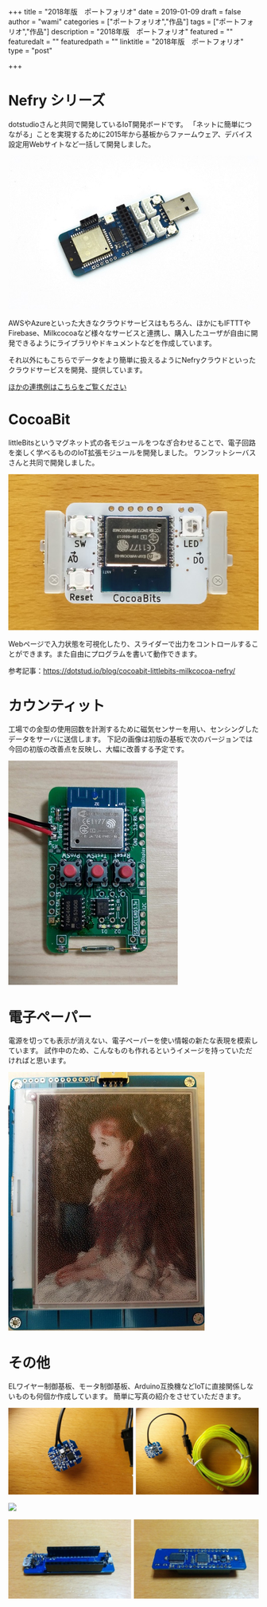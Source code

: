 +++
title = "2018年版　ポートフォリオ"
date = 2019-01-09
draft = false
author = "wami"
categories = ["ポートフォリオ","作品"]
tags = ["ポートフォリオ","作品"]
description = "2018年版　ポートフォリオ"
featured = ""
featuredalt = ""
featuredpath = ""
linktitle = "2018年版　ポートフォリオ"
type = "post"

+++


# Nefry シリーズ

dotstudioさんと共同で開発しているIoT開発ボードです。
「ネットに簡単につながる」ことを実現するために2015年から基板からファームウェア、デバイス設定用Webサイトなど一括して開発しました。

![](../../img/2019/portfolio/nefry.jpeg)

AWSやAzureといった大きなクラウドサービスはもちろん、ほかにもIFTTTやFirebase、Milkcocoaなど様々なサービスと連携し、購入したユーザが自由に開発できるようにライブラリやドキュメントなどを作成しています。

それ以外にもこちらでデータをより簡単に扱えるようにNefryクラウドといったクラウドサービスを開発、提供しています。

[ほかの連携例はこちらをご覧ください](http://nefry.studio/Nefry%E3%81%A7%E3%81%A7%E3%81%8D%E3%82%8B%E3%81%93%E3%81%A8+%E4%BD%9C%E5%93%81%E9%9B%86/)

# CocoaBit

littleBitsというマグネット式の各モジュールをつなぎ合わせることで、電子回路を楽しく学べるもののIoT拡張モジュールを開発しました。
ワンフットシーバスさんと共同で開発しました。

![](../../img/2019/portfolio/cocoa.png)

Webページで入力状態を可視化したり、スライダーで出力をコントロールすることができます。また自由にプログラムを書いて動作できます。

参考記事：https://dotstud.io/blog/cocoabit-littlebits-milkcocoa-nefry/

# カウンティット

工場での金型の使用回数を計測するために磁気センサーを用い、センシングしたデータをサーバに送信します。
下記の画像は初版の基板で次のバージョンでは今回の初版の改善点を反映し、大幅に改善する予定です。

![](../../img/2019/portfolio/countit-wifi.jpeg)

# 電子ペーパー

電源を切っても表示が消えない、電子ペーパーを使い情報の新たな表現を模索しています。
試作中のため、こんなものも作れるというイメージを持っていただければと思います。

![](../../img/2019/portfolio/epaper.jpeg)

# その他

ELワイヤー制御基板、モータ制御基板、Arduino互換機などIoTに直接関係しないものも何個か作成しています。
簡単に写真の紹介をさせていただきます。

![](../../img/2019/portfolio/elwire.jpeg)

![](../../img/2019/portfolio/motor.jpeg)

![](../../img/2019/portfolio/powerArduino.jpeg)


